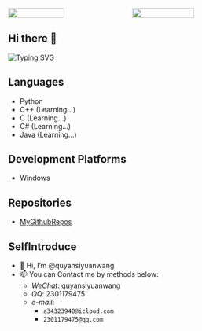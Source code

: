 <div style="display: flex; justify-content: space-between;">
  <img style="width: 47.6%;" src="https://github-readme-stats.vercel.app/api?username=quyansiyuanwang&show_icons=true" />

  <img style="width: 50%;" src="https://streak-stats.demolab.com/?user=quyansiyuanwang" />
</div>

## Hi there 👋

![Typing SVG](https://readme-typing-svg.demolab.com/?lines=Welcome+to+my+GitHub+profile!;Explore+my+projects;lets+free+to+code❤)

## Languages

- Python
- C++ (Learning...)
- C (Learning...)
- C# (Learning...)
- Java (Learning...)

## Development Platforms

- Windows

## Repositories

- [MyGithubRepos](https://github.com/quyansiyuanwang)

## SelfIntroduce

- 👋 Hi, I’m @quyansiyuanwang
- 📫 You can Contact me by methods below:
  - _WeChat_: quyansiyuanwang
  - _QQ_: 2301179475
  - _e-mail_:
    - `a34323948@icloud.com`
    - `2301179475@qq.com`

